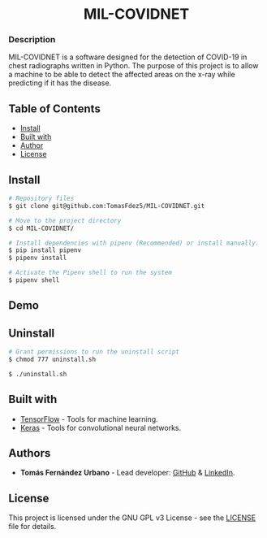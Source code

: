 <h1 align="center">MIL-COVIDNET</h1>

### Description
MIL-COVIDNET is a software designed for the detection of COVID-19 in chest radiographs written in Python. The purpose of this project is to allow a machine to be able to detect the affected areas on the x-ray while predicting if it has the disease.

## Table of Contents
* [Install](#install)
* [Built with](#built-with)
* [Author](#author)
* [License](#license)

## Install
```bash
# Repository files
$ git clone git@github.com:TomasFdez5/MIL-COVIDNET.git

# Move to the project directory
$ cd MIL-COVIDNET/

# Install dependencies with pipenv (Recommended) or install manually.
$ pip install pipenv
$ pipenv install

# Activate the Pipenv shell to run the system
$ pipenv shell
```

## Demo

## Uninstall
```bash
# Grant permissions to run the uninstall script
$ chmod 777 uninstall.sh

$ ./uninstall.sh
```

## Built with
- [TensorFlow](https://github.com/tensorflow/tensorflow) - Tools for machine learning.
- [Keras](https://github.com/keras-team/keras) - Tools for convolutional neural networks.


## Authors
- **Tomás Fernández Urbano** - Lead developer: [GitHub](https://github.com/TomasFdez5) & [LinkedIn](www.linkedin.com/in/tomasfernandezurbano).

## License
This project is licensed under the GNU GPL v3 License - see the [LICENSE](LICENSE) file for details.
